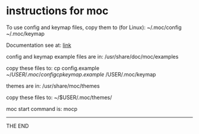 # instructions for moc

To use config and keymap files, copy them to (for Linux):
    ~/.moc/config
    ~/.moc/keymap

Documentation see at: [link](http://moc.daper.net "moc documentation")

config and keymap example files are in:
    /usr/share/doc/moc/examples

copy these files to:
    cp config.example ~/$USER/.moc/config
    cp keymap.example ~/$USER/.moc/keymap

themes are in:
    /usr/share/moc/themes

copy these files to:
    ~/$USER/.moc/themes/

moc start command is:
    mocp

---

THE END
